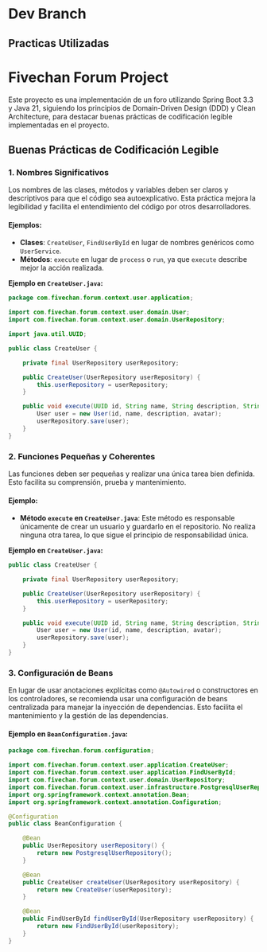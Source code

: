 # Dev Branch
## Practicas Utilizadas
# Fivechan Forum Project

Este proyecto es una implementación de un foro utilizando Spring Boot 3.3 y Java 21, siguiendo los principios de Domain-Driven Design (DDD) y Clean Architecture, para destacar buenas prácticas de codificación legible implementadas en el proyecto.

## Buenas Prácticas de Codificación Legible

### 1. Nombres Significativos

Los nombres de las clases, métodos y variables deben ser claros y descriptivos para que el código sea autoexplicativo. Esta práctica mejora la legibilidad y facilita el entendimiento del código por otros desarrolladores.

#### Ejemplos:
- **Clases**: `CreateUser`, `FindUserById` en lugar de nombres genéricos como `UserService`.
- **Métodos**: `execute` en lugar de `process` o `run`, ya que `execute` describe mejor la acción realizada.

**Ejemplo en `CreateUser.java`:**
```java
package com.fivechan.forum.context.user.application;

import com.fivechan.forum.context.user.domain.User;
import com.fivechan.forum.context.user.domain.UserRepository;

import java.util.UUID;

public class CreateUser {

    private final UserRepository userRepository;

    public CreateUser(UserRepository userRepository) {
        this.userRepository = userRepository;
    }

    public void execute(UUID id, String name, String description, String avatar) {
        User user = new User(id, name, description, avatar);
        userRepository.save(user);
    }
}

```
### 2. Funciones Pequeñas y Coherentes

Las funciones deben ser pequeñas y realizar una única tarea bien definida. Esto facilita su comprensión, prueba y mantenimiento.

#### Ejemplo:
- **Método `execute` en `CreateUser.java`**: Este método es responsable únicamente de crear un usuario y guardarlo en el repositorio. No realiza ninguna otra tarea, lo que sigue el principio de responsabilidad única.

**Ejemplo en `CreateUser.java`:**
```java
public class CreateUser {

    private final UserRepository userRepository;

    public CreateUser(UserRepository userRepository) {
        this.userRepository = userRepository;
    }

    public void execute(UUID id, String name, String description, String avatar) {
        User user = new User(id, name, description, avatar);
        userRepository.save(user);
    }
}

```

### 3. Configuración de Beans

En lugar de usar anotaciones explícitas como `@Autowired` o constructores en los controladores, se recomienda usar una configuración de beans centralizada para manejar la inyección de dependencias. Esto facilita el mantenimiento y la gestión de las dependencias.

#### Ejemplo en `BeanConfiguration.java`:
```java
package com.fivechan.forum.configuration;

import com.fivechan.forum.context.user.application.CreateUser;
import com.fivechan.forum.context.user.application.FindUserById;
import com.fivechan.forum.context.user.domain.UserRepository;
import com.fivechan.forum.context.user.infrastructure.PostgresqlUserRepository;
import org.springframework.context.annotation.Bean;
import org.springframework.context.annotation.Configuration;

@Configuration
public class BeanConfiguration {

    @Bean
    public UserRepository userRepository() {
        return new PostgresqlUserRepository();
    }

    @Bean
    public CreateUser createUser(UserRepository userRepository) {
        return new CreateUser(userRepository);
    }

    @Bean
    public FindUserById findUserById(UserRepository userRepository) {
        return new FindUserById(userRepository);
    }
}

